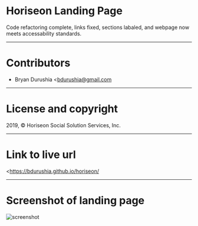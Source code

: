 # Horiseon Landing Page

Code refactoring complete, links fixed, sections labaled, and webpage now meets accessability standards.

---

# Contributors

- Bryan Durushia <bdurushia@gmail.com

---

# License and copyright

2019, &copy; Horiseon Social Solution Services, Inc.

---

# Link to live url

<https://bdurushia.github.io/horiseon/

---

# Screenshot of landing page

![screenshot](https://user-images.githubusercontent.com/76260457/137592873-f6f91c42-c814-43f7-8b1f-3137201298dc.jpg)

